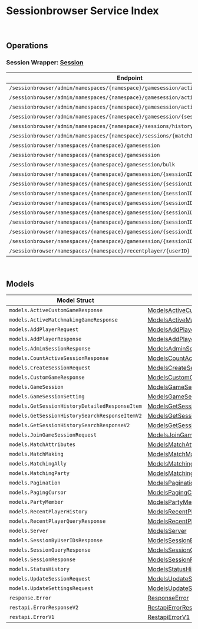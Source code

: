 # Sessionbrowser Service Index

&nbsp;

## Operations

### Session Wrapper:  [Session](../../services-api/pkg/service/sessionbrowser/session.go)
| Endpoint | Method | ID | Class | Wrapper | Example |
|---|---|---|---|---|---|
| `/sessionbrowser/admin/namespaces/{namespace}/gamesession/active/count` | GET | GetTotalActiveSessionShort | [GetTotalActiveSessionShort](../../sessionbrowser-sdk/pkg/sessionbrowserclient/session/session_client.go) | [GetTotalActiveSessionShort](../../services-api/pkg/service/sessionbrowser/session.go) | [GetTotalActiveSessionShort](../../samples/cli/cmd/sessionbrowser/session/getTotalActiveSession.go) |
| `/sessionbrowser/admin/namespaces/{namespace}/gamesession/active/custom-game` | GET | GetActiveCustomGameSessionsShort | [GetActiveCustomGameSessionsShort](../../sessionbrowser-sdk/pkg/sessionbrowserclient/session/session_client.go) | [GetActiveCustomGameSessionsShort](../../services-api/pkg/service/sessionbrowser/session.go) | [GetActiveCustomGameSessionsShort](../../samples/cli/cmd/sessionbrowser/session/getActiveCustomGameSessions.go) |
| `/sessionbrowser/admin/namespaces/{namespace}/gamesession/active/matchmaking-game` | GET | GetActiveMatchmakingGameSessionsShort | [GetActiveMatchmakingGameSessionsShort](../../sessionbrowser-sdk/pkg/sessionbrowserclient/session/session_client.go) | [GetActiveMatchmakingGameSessionsShort](../../services-api/pkg/service/sessionbrowser/session.go) | [GetActiveMatchmakingGameSessionsShort](../../samples/cli/cmd/sessionbrowser/session/getActiveMatchmakingGameSessions.go) |
| `/sessionbrowser/admin/namespaces/{namespace}/gamesession/{sessionID}` | GET | AdminGetSessionShort | [AdminGetSessionShort](../../sessionbrowser-sdk/pkg/sessionbrowserclient/session/session_client.go) | [AdminGetSessionShort](../../services-api/pkg/service/sessionbrowser/session.go) | [AdminGetSessionShort](../../samples/cli/cmd/sessionbrowser/session/adminGetSession.go) |
| `/sessionbrowser/admin/namespaces/{namespace}/sessions/history/search` | GET | AdminSearchSessionsV2Short | [AdminSearchSessionsV2Short](../../sessionbrowser-sdk/pkg/sessionbrowserclient/session/session_client.go) | [AdminSearchSessionsV2Short](../../services-api/pkg/service/sessionbrowser/session.go) | [AdminSearchSessionsV2Short](../../samples/cli/cmd/sessionbrowser/session/adminSearchSessionsV2.go) |
| `/sessionbrowser/admin/namespaces/{namespace}/sessions/{matchID}/history/detailed` | GET | GetSessionHistoryDetailedShort | [GetSessionHistoryDetailedShort](../../sessionbrowser-sdk/pkg/sessionbrowserclient/session/session_client.go) | [GetSessionHistoryDetailedShort](../../services-api/pkg/service/sessionbrowser/session.go) | [GetSessionHistoryDetailedShort](../../samples/cli/cmd/sessionbrowser/session/getSessionHistoryDetailed.go) |
| `/sessionbrowser/namespaces/{namespace}/gamesession` | GET | QuerySessionShort | [QuerySessionShort](../../sessionbrowser-sdk/pkg/sessionbrowserclient/session/session_client.go) | [QuerySessionShort](../../services-api/pkg/service/sessionbrowser/session.go) | [QuerySessionShort](../../samples/cli/cmd/sessionbrowser/session/querySession.go) |
| `/sessionbrowser/namespaces/{namespace}/gamesession` | POST | CreateSessionShort | [CreateSessionShort](../../sessionbrowser-sdk/pkg/sessionbrowserclient/session/session_client.go) | [CreateSessionShort](../../services-api/pkg/service/sessionbrowser/session.go) | [CreateSessionShort](../../samples/cli/cmd/sessionbrowser/session/createSession.go) |
| `/sessionbrowser/namespaces/{namespace}/gamesession/bulk` | GET | GetSessionByUserIDsShort | [GetSessionByUserIDsShort](../../sessionbrowser-sdk/pkg/sessionbrowserclient/session/session_client.go) | [GetSessionByUserIDsShort](../../services-api/pkg/service/sessionbrowser/session.go) | [GetSessionByUserIDsShort](../../samples/cli/cmd/sessionbrowser/session/getSessionByUserIDs.go) |
| `/sessionbrowser/namespaces/{namespace}/gamesession/{sessionID}` | GET | GetSessionShort | [GetSessionShort](../../sessionbrowser-sdk/pkg/sessionbrowserclient/session/session_client.go) | [GetSessionShort](../../services-api/pkg/service/sessionbrowser/session.go) | [GetSessionShort](../../samples/cli/cmd/sessionbrowser/session/getSession.go) |
| `/sessionbrowser/namespaces/{namespace}/gamesession/{sessionID}` | PUT | UpdateSessionShort | [UpdateSessionShort](../../sessionbrowser-sdk/pkg/sessionbrowserclient/session/session_client.go) | [UpdateSessionShort](../../services-api/pkg/service/sessionbrowser/session.go) | [UpdateSessionShort](../../samples/cli/cmd/sessionbrowser/session/updateSession.go) |
| `/sessionbrowser/namespaces/{namespace}/gamesession/{sessionID}` | DELETE | DeleteSessionShort | [DeleteSessionShort](../../sessionbrowser-sdk/pkg/sessionbrowserclient/session/session_client.go) | [DeleteSessionShort](../../services-api/pkg/service/sessionbrowser/session.go) | [DeleteSessionShort](../../samples/cli/cmd/sessionbrowser/session/deleteSession.go) |
| `/sessionbrowser/namespaces/{namespace}/gamesession/{sessionID}/join` | POST | JoinSessionShort | [JoinSessionShort](../../sessionbrowser-sdk/pkg/sessionbrowserclient/session/session_client.go) | [JoinSessionShort](../../services-api/pkg/service/sessionbrowser/session.go) | [JoinSessionShort](../../samples/cli/cmd/sessionbrowser/session/joinSession.go) |
| `/sessionbrowser/namespaces/{namespace}/gamesession/{sessionID}/localds` | DELETE | DeleteSessionLocalDSShort | [DeleteSessionLocalDSShort](../../sessionbrowser-sdk/pkg/sessionbrowserclient/session/session_client.go) | [DeleteSessionLocalDSShort](../../services-api/pkg/service/sessionbrowser/session.go) | [DeleteSessionLocalDSShort](../../samples/cli/cmd/sessionbrowser/session/deleteSessionLocalDS.go) |
| `/sessionbrowser/namespaces/{namespace}/gamesession/{sessionID}/player` | POST | AddPlayerToSessionShort | [AddPlayerToSessionShort](../../sessionbrowser-sdk/pkg/sessionbrowserclient/session/session_client.go) | [AddPlayerToSessionShort](../../services-api/pkg/service/sessionbrowser/session.go) | [AddPlayerToSessionShort](../../samples/cli/cmd/sessionbrowser/session/addPlayerToSession.go) |
| `/sessionbrowser/namespaces/{namespace}/gamesession/{sessionID}/player/{userID}` | DELETE | RemovePlayerFromSessionShort | [RemovePlayerFromSessionShort](../../sessionbrowser-sdk/pkg/sessionbrowserclient/session/session_client.go) | [RemovePlayerFromSessionShort](../../services-api/pkg/service/sessionbrowser/session.go) | [RemovePlayerFromSessionShort](../../samples/cli/cmd/sessionbrowser/session/removePlayerFromSession.go) |
| `/sessionbrowser/namespaces/{namespace}/gamesession/{sessionID}/settings` | PUT | UpdateSettingsShort | [UpdateSettingsShort](../../sessionbrowser-sdk/pkg/sessionbrowserclient/session/session_client.go) | [UpdateSettingsShort](../../services-api/pkg/service/sessionbrowser/session.go) | [UpdateSettingsShort](../../samples/cli/cmd/sessionbrowser/session/updateSettings.go) |
| `/sessionbrowser/namespaces/{namespace}/recentplayer/{userID}` | GET | GetRecentPlayerShort | [GetRecentPlayerShort](../../sessionbrowser-sdk/pkg/sessionbrowserclient/session/session_client.go) | [GetRecentPlayerShort](../../services-api/pkg/service/sessionbrowser/session.go) | [GetRecentPlayerShort](../../samples/cli/cmd/sessionbrowser/session/getRecentPlayer.go) |


&nbsp;  

## Models

| Model Struct | Class |
|---|---|
| `models.ActiveCustomGameResponse` | [ModelsActiveCustomGameResponse ](../../sessionbrowser-sdk/pkg/sessionbrowserclientmodels/models_active_custom_game_response.go) |
| `models.ActiveMatchmakingGameResponse` | [ModelsActiveMatchmakingGameResponse ](../../sessionbrowser-sdk/pkg/sessionbrowserclientmodels/models_active_matchmaking_game_response.go) |
| `models.AddPlayerRequest` | [ModelsAddPlayerRequest ](../../sessionbrowser-sdk/pkg/sessionbrowserclientmodels/models_add_player_request.go) |
| `models.AddPlayerResponse` | [ModelsAddPlayerResponse ](../../sessionbrowser-sdk/pkg/sessionbrowserclientmodels/models_add_player_response.go) |
| `models.AdminSessionResponse` | [ModelsAdminSessionResponse ](../../sessionbrowser-sdk/pkg/sessionbrowserclientmodels/models_admin_session_response.go) |
| `models.CountActiveSessionResponse` | [ModelsCountActiveSessionResponse ](../../sessionbrowser-sdk/pkg/sessionbrowserclientmodels/models_count_active_session_response.go) |
| `models.CreateSessionRequest` | [ModelsCreateSessionRequest ](../../sessionbrowser-sdk/pkg/sessionbrowserclientmodels/models_create_session_request.go) |
| `models.CustomGameResponse` | [ModelsCustomGameResponse ](../../sessionbrowser-sdk/pkg/sessionbrowserclientmodels/models_custom_game_response.go) |
| `models.GameSession` | [ModelsGameSession ](../../sessionbrowser-sdk/pkg/sessionbrowserclientmodels/models_game_session.go) |
| `models.GameSessionSetting` | [ModelsGameSessionSetting ](../../sessionbrowser-sdk/pkg/sessionbrowserclientmodels/models_game_session_setting.go) |
| `models.GetSessionHistoryDetailedResponseItem` | [ModelsGetSessionHistoryDetailedResponseItem ](../../sessionbrowser-sdk/pkg/sessionbrowserclientmodels/models_get_session_history_detailed_response_item.go) |
| `models.GetSessionHistorySearchResponseItemV2` | [ModelsGetSessionHistorySearchResponseItemV2 ](../../sessionbrowser-sdk/pkg/sessionbrowserclientmodels/models_get_session_history_search_response_item_v2.go) |
| `models.GetSessionHistorySearchResponseV2` | [ModelsGetSessionHistorySearchResponseV2 ](../../sessionbrowser-sdk/pkg/sessionbrowserclientmodels/models_get_session_history_search_response_v2.go) |
| `models.JoinGameSessionRequest` | [ModelsJoinGameSessionRequest ](../../sessionbrowser-sdk/pkg/sessionbrowserclientmodels/models_join_game_session_request.go) |
| `models.MatchAttributes` | [ModelsMatchAttributes ](../../sessionbrowser-sdk/pkg/sessionbrowserclientmodels/models_match_attributes.go) |
| `models.MatchMaking` | [ModelsMatchMaking ](../../sessionbrowser-sdk/pkg/sessionbrowserclientmodels/models_match_making.go) |
| `models.MatchingAlly` | [ModelsMatchingAlly ](../../sessionbrowser-sdk/pkg/sessionbrowserclientmodels/models_matching_ally.go) |
| `models.MatchingParty` | [ModelsMatchingParty ](../../sessionbrowser-sdk/pkg/sessionbrowserclientmodels/models_matching_party.go) |
| `models.Pagination` | [ModelsPagination ](../../sessionbrowser-sdk/pkg/sessionbrowserclientmodels/models_pagination.go) |
| `models.PagingCursor` | [ModelsPagingCursor ](../../sessionbrowser-sdk/pkg/sessionbrowserclientmodels/models_paging_cursor.go) |
| `models.PartyMember` | [ModelsPartyMember ](../../sessionbrowser-sdk/pkg/sessionbrowserclientmodels/models_party_member.go) |
| `models.RecentPlayerHistory` | [ModelsRecentPlayerHistory ](../../sessionbrowser-sdk/pkg/sessionbrowserclientmodels/models_recent_player_history.go) |
| `models.RecentPlayerQueryResponse` | [ModelsRecentPlayerQueryResponse ](../../sessionbrowser-sdk/pkg/sessionbrowserclientmodels/models_recent_player_query_response.go) |
| `models.Server` | [ModelsServer ](../../sessionbrowser-sdk/pkg/sessionbrowserclientmodels/models_server.go) |
| `models.SessionByUserIDsResponse` | [ModelsSessionByUserIDsResponse ](../../sessionbrowser-sdk/pkg/sessionbrowserclientmodels/models_session_by_user_i_ds_response.go) |
| `models.SessionQueryResponse` | [ModelsSessionQueryResponse ](../../sessionbrowser-sdk/pkg/sessionbrowserclientmodels/models_session_query_response.go) |
| `models.SessionResponse` | [ModelsSessionResponse ](../../sessionbrowser-sdk/pkg/sessionbrowserclientmodels/models_session_response.go) |
| `models.StatusHistory` | [ModelsStatusHistory ](../../sessionbrowser-sdk/pkg/sessionbrowserclientmodels/models_status_history.go) |
| `models.UpdateSessionRequest` | [ModelsUpdateSessionRequest ](../../sessionbrowser-sdk/pkg/sessionbrowserclientmodels/models_update_session_request.go) |
| `models.UpdateSettingsRequest` | [ModelsUpdateSettingsRequest ](../../sessionbrowser-sdk/pkg/sessionbrowserclientmodels/models_update_settings_request.go) |
| `response.Error` | [ResponseError ](../../sessionbrowser-sdk/pkg/sessionbrowserclientmodels/response_error.go) |
| `restapi.ErrorResponseV2` | [RestapiErrorResponseV2 ](../../sessionbrowser-sdk/pkg/sessionbrowserclientmodels/restapi_error_response_v2.go) |
| `restapi.ErrorV1` | [RestapiErrorV1 ](../../sessionbrowser-sdk/pkg/sessionbrowserclientmodels/restapi_error_v1.go) |

